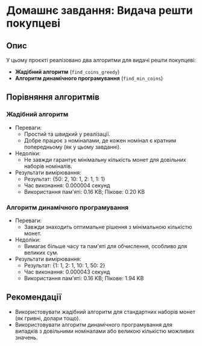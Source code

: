 # Домашнє завдання: Видача решти покупцеві

## Опис

У цьому проєкті реалізовано два алгоритми для видачі решти покупцеві:
- **Жадібний алгоритм** (`find_coins_greedy`)
- **Алгоритм динамічного програмування** (`find_min_coins`)

## Порівняння алгоритмів

### Жадібний алгоритм
- Переваги:
  - Простий та швидкий у реалізації.
  - Добре працює з номіналами, де кожен номінал є кратним попередньому (як у цьому завданні).
- Недоліки:
  - Не завжди гарантує мінімальну кількість монет для довільних наборів номіналів.
- Результати вимірювання:
  - Результат: {50: 2, 10: 1, 2: 1, 1: 1}
  - Час виконання: 0.000004 секунд
  - Використання пам'яті: 0.16 KB; Пікове: 0.20 KB

### Алгоритм динамічного програмування
- Переваги:
  - Завжди знаходить оптимальне рішення з мінімальною кількістю монет.
- Недоліки:
  - Вимагає більше часу та пам'яті для обчислення, особливо для великих сум.
- Результати вимірювання:
  - Результат: {1: 1, 2: 1, 10: 1, 50: 2}
  - Час виконання: 0.000043 секунд
  - Використання пам'яті: 0.16 KB; Пікове: 1.94 KB

## Рекомендації
- Використовувати жадібний алгоритм для стандартних наборів монет (як гривні, долари тощо).
- Використовувати алгоритм динамічного програмування для випадків з довільними номіналами або великою кількістю можливих значень.
